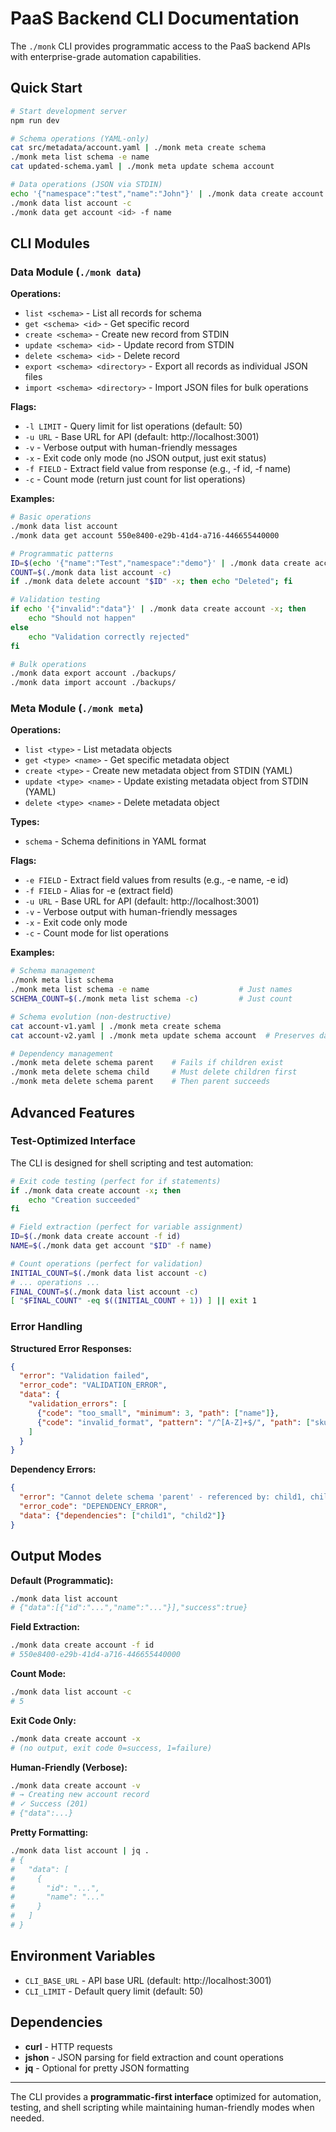 # PaaS Backend CLI Documentation

The `./monk` CLI provides programmatic access to the PaaS backend APIs with enterprise-grade automation capabilities.

## Quick Start

```bash
# Start development server
npm run dev

# Schema operations (YAML-only)
cat src/metadata/account.yaml | ./monk meta create schema
./monk meta list schema -e name
cat updated-schema.yaml | ./monk meta update schema account

# Data operations (JSON via STDIN)
echo '{"namespace":"test","name":"John"}' | ./monk data create account
./monk data list account -c
./monk data get account <id> -f name
```

## CLI Modules

### Data Module (`./monk data`)

**Operations:**
- `list <schema>` - List all records for schema
- `get <schema> <id>` - Get specific record  
- `create <schema>` - Create new record from STDIN
- `update <schema> <id>` - Update record from STDIN
- `delete <schema> <id>` - Delete record
- `export <schema> <directory>` - Export all records as individual JSON files
- `import <schema> <directory>` - Import JSON files for bulk operations

**Flags:**
- `-l LIMIT` - Query limit for list operations (default: 50)
- `-u URL` - Base URL for API (default: http://localhost:3001)  
- `-v` - Verbose output with human-friendly messages
- `-x` - Exit code only mode (no JSON output, just exit status)
- `-f FIELD` - Extract field value from response (e.g., -f id, -f name)
- `-c` - Count mode (return just count for list operations)

**Examples:**
```bash
# Basic operations
./monk data list account
./monk data get account 550e8400-e29b-41d4-a716-446655440000

# Programmatic patterns
ID=$(echo '{"name":"Test","namespace":"demo"}' | ./monk data create account -f id)
COUNT=$(./monk data list account -c)
if ./monk data delete account "$ID" -x; then echo "Deleted"; fi

# Validation testing
if echo '{"invalid":"data"}' | ./monk data create account -x; then
    echo "Should not happen"
else
    echo "Validation correctly rejected"
fi

# Bulk operations
./monk data export account ./backups/
./monk data import account ./backups/
```

### Meta Module (`./monk meta`)

**Operations:**
- `list <type>` - List metadata objects
- `get <type> <name>` - Get specific metadata object
- `create <type>` - Create new metadata object from STDIN (YAML)
- `update <type> <name>` - Update existing metadata object from STDIN (YAML)
- `delete <type> <name>` - Delete metadata object

**Types:**
- `schema` - Schema definitions in YAML format

**Flags:**
- `-e FIELD` - Extract field values from results (e.g., -e name, -e id)
- `-f FIELD` - Alias for -e (extract field)
- `-u URL` - Base URL for API (default: http://localhost:3001)
- `-v` - Verbose output with human-friendly messages
- `-x` - Exit code only mode
- `-c` - Count mode for list operations

**Examples:**
```bash
# Schema management
./monk meta list schema
./monk meta list schema -e name                    # Just names
SCHEMA_COUNT=$(./monk meta list schema -c)         # Just count

# Schema evolution (non-destructive)
cat account-v1.yaml | ./monk meta create schema
cat account-v2.yaml | ./monk meta update schema account  # Preserves data!

# Dependency management
./monk meta delete schema parent    # Fails if children exist
./monk meta delete schema child     # Must delete children first
./monk meta delete schema parent    # Then parent succeeds
```

## Advanced Features

### Test-Optimized Interface

The CLI is designed for shell scripting and test automation:

```bash
# Exit code testing (perfect for if statements)
if ./monk data create account -x; then
    echo "Creation succeeded"
fi

# Field extraction (perfect for variable assignment)  
ID=$(./monk data create account -f id)
NAME=$(./monk data get account "$ID" -f name)

# Count operations (perfect for validation)
INITIAL_COUNT=$(./monk data list account -c)
# ... operations ...
FINAL_COUNT=$(./monk data list account -c)
[ "$FINAL_COUNT" -eq $((INITIAL_COUNT + 1)) ] || exit 1
```

### Error Handling

**Structured Error Responses:**
```json
{
  "error": "Validation failed",
  "error_code": "VALIDATION_ERROR",
  "data": {
    "validation_errors": [
      {"code": "too_small", "minimum": 3, "path": ["name"]},
      {"code": "invalid_format", "pattern": "/^[A-Z]+$/", "path": ["sku"]}
    ]
  }
}
```

**Dependency Errors:**
```json
{
  "error": "Cannot delete schema 'parent' - referenced by: child1, child2",
  "error_code": "DEPENDENCY_ERROR", 
  "data": {"dependencies": ["child1", "child2"]}
}
```

## Output Modes

**Default (Programmatic):**
```bash
./monk data list account
# {"data":[{"id":"...","name":"..."}],"success":true}
```

**Field Extraction:**
```bash
./monk data create account -f id
# 550e8400-e29b-41d4-a716-446655440000
```

**Count Mode:**
```bash
./monk data list account -c  
# 5
```

**Exit Code Only:**
```bash
./monk data create account -x
# (no output, exit code 0=success, 1=failure)
```

**Human-Friendly (Verbose):**
```bash
./monk data create account -v
# → Creating new account record
# ✓ Success (201)
# {"data":...}
```

**Pretty Formatting:**
```bash
./monk data list account | jq .
# {
#   "data": [
#     {
#       "id": "...",
#       "name": "..."
#     }
#   ]
# }
```

## Environment Variables

- `CLI_BASE_URL` - API base URL (default: http://localhost:3001)
- `CLI_LIMIT` - Default query limit (default: 50)

## Dependencies

- **curl** - HTTP requests
- **jshon** - JSON parsing for field extraction and count operations
- **jq** - Optional for pretty JSON formatting

---

The CLI provides a **programmatic-first interface** optimized for automation, testing, and shell scripting while maintaining human-friendly modes when needed.